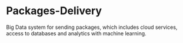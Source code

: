 # Packages-Delivery
Big Data system for sending packages, which includes cloud services, access to databases and analytics with machine learning.
